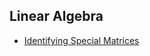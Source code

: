 ## Linear Algebra
* [Identifying Special Matrices](Linear-Alegbra/IdentifyingSpecialMatrices.ipynb)
